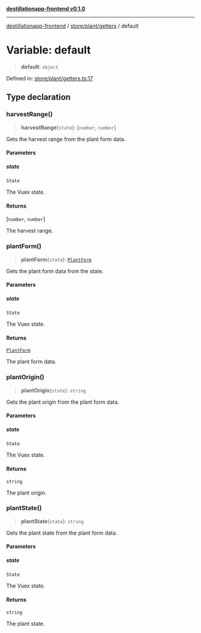 [**destillationapp-frontend v0.1.0**](../../../../README.md)

***

[destillationapp-frontend](../../../../modules.md) / [store/plant/getters](../README.md) / default

# Variable: default

> **default**: `object`

Defined in: [store/plant/getters.ts:17](https://github.com/DestillApp/main/blob/76aba95a5d8c1d9174ebde73d7b50f0ea64b491a/frontend/src/store/plant/getters.ts#L17)

## Type declaration

### harvestRange()

> **harvestRange**(`state`): \[`number`, `number`\]

Gets the harvest range from the plant form data.

#### Parameters

##### state

`State`

The Vuex state.

#### Returns

\[`number`, `number`\]

The harvest range.

### plantForm()

> **plantForm**(`state`): [`PlantForm`](../../../../types/forms/plantForm/interfaces/PlantForm.md)

Gets the plant form data from the state.

#### Parameters

##### state

`State`

The Vuex state.

#### Returns

[`PlantForm`](../../../../types/forms/plantForm/interfaces/PlantForm.md)

The plant form data.

### plantOrigin()

> **plantOrigin**(`state`): `string`

Gets the plant origin from the plant form data.

#### Parameters

##### state

`State`

The Vuex state.

#### Returns

`string`

The plant origin.

### plantState()

> **plantState**(`state`): `string`

Gets the plant state from the plant form data.

#### Parameters

##### state

`State`

The Vuex state.

#### Returns

`string`

The plant state.
